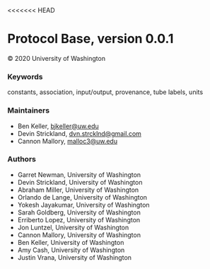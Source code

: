 <<<<<<< HEAD
# Protocol Base, version 0.0.1

&copy; 2020 University of Washington

### Keywords
constants, association, input/output, provenance, tube labels, units
### Maintainers
- Ben Keller, <bjkeller@uw.edu>
- Devin Strickland, <dvn.strcklnd@gmail.com>
- Cannon Mallory, <malloc3@uw.edu>

### Authors
  - Garret Newman, University of Washington
  - Devin Strickland, University of Washington
  - Abraham Miller, University of Washington
  - Orlando de Lange, University of Washington
  - Yokesh Jayakumar, University of Washington
  - Sarah Goldberg, University of Washington
  - Erriberto Lopez, University of Washington
  - Jon Luntzel, University of Washington
  - Cannon Mallory, University of Washington
  - Ben Keller, University of Washington
  - Amy Cash, University of Washington
  - Justin Vrana, University of Washington
